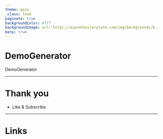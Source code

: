 ```yaml
---
theme: gaia
_class: lead
paginate: true
backgroundColor: #fff
backgroundImage: url('https://aspnetboilerplate.com/img/backgrounds/6.jpg')
marp: true
---
```


# DemoGenerator

DemoGenerator

---

# Thank you

- Like & Subscribe

---

# Links
